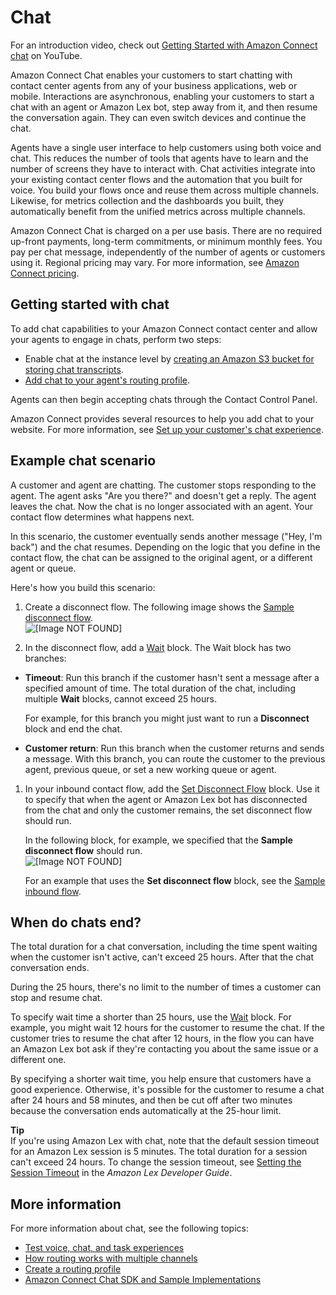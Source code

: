 # Chat<a name="chat"></a>

For an introduction video, check out [Getting Started with Amazon Connect chat](https://www.youtube.com/watch?v=dQ3Y6FWk7q8) on YouTube\. 

Amazon Connect Chat enables your customers to start chatting with contact center agents from any of your business applications, web or mobile\. Interactions are asynchronous, enabling your customers to start a chat with an agent or Amazon Lex bot, step away from it, and then resume the conversation again\. They can even switch devices and continue the chat\.

Agents have a single user interface to help customers using both voice and chat\. This reduces the number of tools that agents have to learn and the number of screens they have to interact with\. Chat activities integrate into your existing contact center flows and the automation that you built for voice\. You build your flows once and reuse them across multiple channels\. Likewise, for metrics collection and the dashboards you built, they automatically benefit from the unified metrics across multiple channels\.

Amazon Connect Chat is charged on a per use basis\. There are no required up\-front payments, long\-term commitments, or minimum monthly fees\. You pay per chat message, independently of the number of agents or customers using it\. Regional pricing may vary\. For more information, see [Amazon Connect pricing](http://aws.amazon.com/connect/pricing/)\. 

## Getting started with chat<a name="enable-chat"></a>

To add chat capabilities to your Amazon Connect contact center and allow your agents to engage in chats, perform two steps:
+ Enable chat at the instance level by [creating an Amazon S3 bucket for storing chat transcripts](amazon-connect-instances.md#get-started-data-storage)\. 
+ [Add chat to your agent's routing profile](routing-profiles.md)\.

Agents can then begin accepting chats through the Contact Control Panel\.

Amazon Connect provides several resources to help you add chat to your website\. For more information, see [Set up your customer's chat experience](enable-chat-in-app.md)\.

## Example chat scenario<a name="example-chat-scenario"></a>

A customer and agent are chatting\. The customer stops responding to the agent\. The agent asks "Are you there?" and doesn't get a reply\. The agent leaves the chat\. Now the chat is no longer associated with an agent\. Your contact flow determines what happens next\. 

In this scenario, the customer eventually sends another message \("Hey, I'm back"\) and the chat resumes\. Depending on the logic that you define in the contact flow, the chat can be assigned to the original agent, or a different agent or queue\.

Here's how you build this scenario:

1. Create a disconnect flow\. The following image shows the [Sample disconnect flow](sample-disconnect.md)\.   
![\[Image NOT FOUND\]](http://docs.aws.amazon.com/connect/latest/adminguide/images/sample-disconnect-flow.png)

1.  In the disconnect flow, add a [Wait](wait.md) block\. The Wait block has two branches: 
   +  **Timeout**: Run this branch if the customer hasn't sent a message after a specified amount of time\. The total duration of the chat, including multiple **Wait** blocks, cannot exceed 25 hours\. 

      For example, for this branch you might just want to run a **Disconnect** block and end the chat\. 
   +  **Customer return**: Run this branch when the customer returns and sends a message\. With this branch, you can route the customer to the previous agent, previous queue, or set a new working queue or agent\. 

1.  In your inbound contact flow, add the [Set Disconnect Flow](set-disconnect-flow.md) block\. Use it to specify that when the agent or Amazon Lex bot has disconnected from the chat and only the customer remains, the set disconnect flow should run\. 

    In the following block, for example, we specified that the **Sample disconnect flow** should run\.   
![\[Image NOT FOUND\]](http://docs.aws.amazon.com/connect/latest/adminguide/images/set-disconnect-flow.png)

    For an example that uses the **Set disconnect flow** block, see the [Sample inbound flow](sample-inbound-flow.md)\. 

## When do chats end?<a name="when-do-chats-end"></a>

The total duration for a chat conversation, including the time spent waiting when the customer isn't active, can't exceed 25 hours\. After that the chat conversation ends\. 

During the 25 hours, there's no limit to the number of times a customer can stop and resume chat\.

To specify wait time a shorter than 25 hours, use the [Wait](wait.md) block\. For example, you might wait 12 hours for the customer to resume the chat\. If the customer tries to resume the chat after 12 hours, in the flow you can have an Amazon Lex bot ask if they're contacting you about the same issue or a different one\. 

By specifying a shorter wait time, you help ensure that customers have a good experience\. Otherwise, it's possible for the customer to resume a chat after 24 hours and 58 minutes, and then be cut off after two minutes because the conversation ends automatically at the 25\-hour limit\.

**Tip**  
If you're using Amazon Lex with chat, note that the default session timeout for an Amazon Lex session is 5 minutes\. The total duration for a session can't exceed 24 hours\. To change the session timeout, see [Setting the Session Timeout](https://docs.aws.amazon.com/lex/latest/dg/context-mgmt.html#context-mgmt-session-timeoutg) in the *Amazon Lex Developer Guide*\. 

## More information<a name="chat-more-info"></a>

For more information about chat, see the following topics:
+  [Test voice, chat, and task experiences](chat-testing.md) 
+  [How routing works with multiple channels](about-routing.md#routing-profile-channels-works) 
+  [Create a routing profile](routing-profiles.md) 
+  [Amazon Connect Chat SDK and Sample Implementations](https://github.com/amazon-connect/amazon-connect-chat-ui-examples/) 